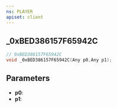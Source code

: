 ```yaml
---
ns: PLAYER
apiset: client
---
```

## _0xBED386157F65942C

```c
// 0xBED386157F65942C
void _0xBED386157F65942C(Any p0,Any p1);
```


## Parameters
* **p0**:
* **p1**: